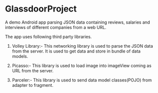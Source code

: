 # GlassdoorProject
A demo Android app parsing JSON data containing reviews, salaries and interviews of different companies from a web URL.

The app uses following third party libraries.
1. Volley Library:- This networking library is used to parse the JSON data from the server. It is used to get data and store
in bundle of data models.

2. Picasso:- This library is used to load image into imageView coming as URL from the server.

3. Parceler:- This library is used to send data model classes(POJO) from adapter to fragment.
